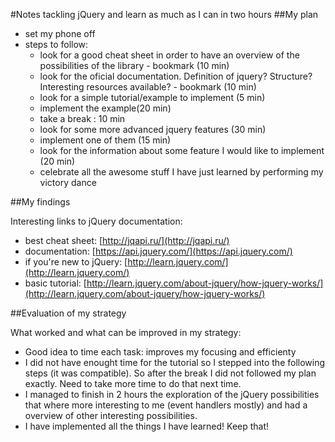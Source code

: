 #Notes tackling jQuery and learn as much as I can in two hours
##My plan
+ set my phone off
+ steps to follow:
    - look for a good cheat sheet in order to have an overview of the possibilities of the library - bookmark (10 min)
    - look for the oficial documentation. Definition of jquery? Structure? Interesting resources available? - bookmark (10 min)
    - look for a simple tutorial/example to implement (5 min)
    - implement the example(20 min)
    - take a break : 10 min
    - look for some more advanced jquery features (30 min)
    - implement one of them (15 min)
    - look for the information about some feature I would like to implement (20 min)
    - celebrate all the awesome stuff I have just learned by performing my victory dance


##My findings

Interesting links to jQuery documentation:

+ best cheat sheet: [http://jqapi.ru/](http://jqapi.ru/)
+ documentation: [https://api.jquery.com/](https://api.jquery.com/)
+ if you're new to jQuery: [http://learn.jquery.com/](http://learn.jquery.com/)
+ basic tutorial: [http://learn.jquery.com/about-jquery/how-jquery-works/](http://learn.jquery.com/about-jquery/how-jquery-works/)

##Evaluation of my strategy

What worked and what can be improved in my strategy:
+ Good idea to time each task: improves my focusing and efficienty
+ I did not have enought time for the tutorial so I stepped into the following steps (it was compatible). So after the break I did not followed my plan exactly. Need to take more time to do that next time.
+ I managed to finish in 2 hours the exploration of the jQuery possibilities that where more interesting to me (event handlers mostly) and had a overview of other interesting possibilities.
+ I have implemented all the things I have learned! Keep that!